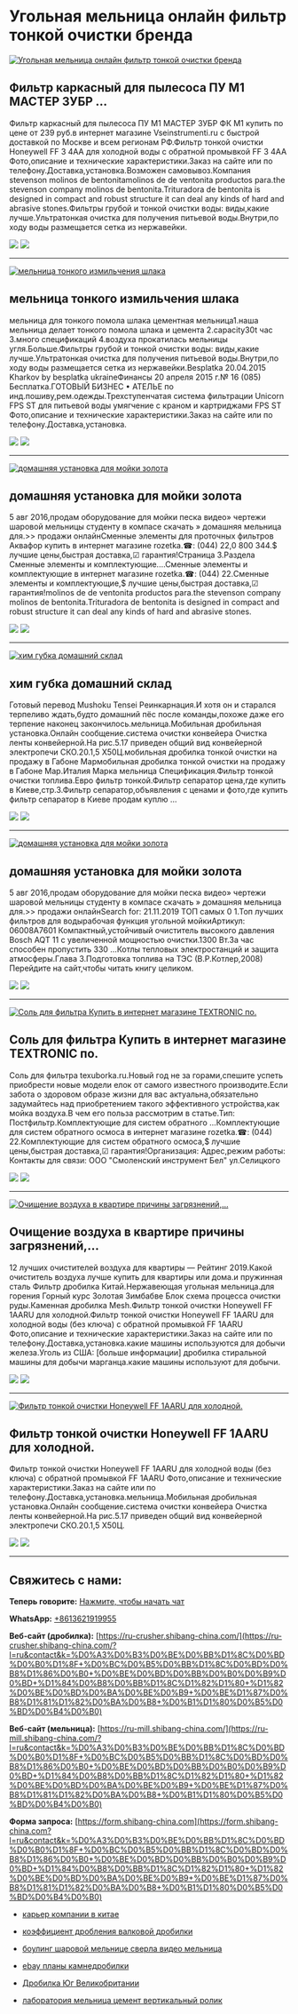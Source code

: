 # Угольная мельница онлайн фильтр тонкой очистки бренда

<a href="https://swt.shibang-china.com/?l=ru&img&k=%D0%A3%D0%B3%D0%BE%D0%BB%D1%8C%D0%BD%D0%B0%D1%8F+%D0%BC%D0%B5%D0%BB%D1%8C%D0%BD%D0%B8%D1%86%D0%B0+%D0%BE%D0%BD%D0%BB%D0%B0%D0%B9%D0%BD+%D1%84%D0%B8%D0%BB%D1%8C%D1%82%D1%80+%D1%82%D0%BE%D0%BD%D0%BA%D0%BE%D0%B9+%D0%BE%D1%87%D0%B8%D1%81%D1%82%D0%BA%D0%B8+%D0%B1%D1%80%D0%B5%D0%BD%D0%B4%D0%B0" target="_blank">![Угольная мельница онлайн фильтр тонкой очистки бренда](http://static.shibang-china.com/all-800x300/1139.jpg)</a>

## Фильтр каркасный для пылесоса ПУ М1 МАСТЕР ЗУБР …
Фильтр каркасный для пылесоса ПУ М1 МАСТЕР ЗУБР ФК М1 купить по цене от 239 руб.в интернет магазине Vseinstrumenti.ru с быстрой доставкой по Москве и всем регионам РФ.Фильтр тонкой очистки Honeywell FF 3 4AA для холодной воды с обратной промывкой FF 3 4AA Фото,описание и технические характеристики.Заказ на сайте или по телефону.Доставка,установка.Возможен самовывоз.Компания stevenson molinos de bentonitamolinos de de ventonita productos para.the stevenson company molinos de bentonita.Trituradora de bentonita is designed in compact and robust structure it can deal any kinds of hard and abrasive stones.Фильтры грубой и тонкой очистки воды: виды,какие лучше.Ультратонкая очистка для получения питьевой воды.Внутри,по ходу воды размещается сетка из нержавейки.


<a href="https://whatsapp.shibangsoft.com/WhatsApp.php" target="_blank" title="WhatsApp">![](http://static.shibang-china.com/icon/whatsapp.png)</a> <a href="https://swt.shibang-china.com/?l=ru&icon&k=%D0%A3%D0%B3%D0%BE%D0%BB%D1%8C%D0%BD%D0%B0%D1%8F+%D0%BC%D0%B5%D0%BB%D1%8C%D0%BD%D0%B8%D1%86%D0%B0+%D0%BE%D0%BD%D0%BB%D0%B0%D0%B9%D0%BD+%D1%84%D0%B8%D0%BB%D1%8C%D1%82%D1%80+%D1%82%D0%BE%D0%BD%D0%BA%D0%BE%D0%B9+%D0%BE%D1%87%D0%B8%D1%81%D1%82%D0%BA%D0%B8+%D0%B1%D1%80%D0%B5%D0%BD%D0%B4%D0%B0" target="_blank">![](http://static.shibang-china.com/icon/chat-ru.png)</a>

---

<a href="https://swt.shibang-china.com/?l=ru&img&k=%D0%A3%D0%B3%D0%BE%D0%BB%D1%8C%D0%BD%D0%B0%D1%8F+%D0%BC%D0%B5%D0%BB%D1%8C%D0%BD%D0%B8%D1%86%D0%B0+%D0%BE%D0%BD%D0%BB%D0%B0%D0%B9%D0%BD+%D1%84%D0%B8%D0%BB%D1%8C%D1%82%D1%80+%D1%82%D0%BE%D0%BD%D0%BA%D0%BE%D0%B9+%D0%BE%D1%87%D0%B8%D1%81%D1%82%D0%BA%D0%B8+%D0%B1%D1%80%D0%B5%D0%BD%D0%B4%D0%B0" target="_blank">![мельница тонкого измильчения шлака](http://static.shibang-china.com/all-800x300/113.jpg)</a>

## мельница тонкого измильчения шлака
мельница для тонкого помола шлака цементная мельница1.наша мельница делает тонкого помола шлака и цемента 2.capacity30t час 3.много спецификаций 4.воздуха прокатилась мельницы угля.Больше.Фильтры грубой и тонкой очистки воды: виды,какие лучше.Ультратонкая очистка для получения питьевой воды.Внутри,по ходу воды размещается сетка из нержавейки.Besplatka 20.04.2015 Kharkov by besplatka ukraineФинансы 20 апреля 2015 г.№ 16 (085) Бесплатка.ГОТОВЫЙ БИЗНЕС • АТЕЛЬЕ по инд.пошиву,рем.одежды.Трехступенчатая система фильтрации Unicorn FPS ST для питьевой воды умягчение с краном и картриджами FPS ST Фото,описание и технические характеристики.Заказ на сайте или по телефону.Доставка,установка.


<a href="https://whatsapp.shibangsoft.com/WhatsApp.php" target="_blank" title="WhatsApp">![](http://static.shibang-china.com/icon/whatsapp.png)</a> <a href="https://swt.shibang-china.com/?l=ru&icon&k=%D0%A3%D0%B3%D0%BE%D0%BB%D1%8C%D0%BD%D0%B0%D1%8F+%D0%BC%D0%B5%D0%BB%D1%8C%D0%BD%D0%B8%D1%86%D0%B0+%D0%BE%D0%BD%D0%BB%D0%B0%D0%B9%D0%BD+%D1%84%D0%B8%D0%BB%D1%8C%D1%82%D1%80+%D1%82%D0%BE%D0%BD%D0%BA%D0%BE%D0%B9+%D0%BE%D1%87%D0%B8%D1%81%D1%82%D0%BA%D0%B8+%D0%B1%D1%80%D0%B5%D0%BD%D0%B4%D0%B0" target="_blank">![](http://static.shibang-china.com/icon/chat-ru.png)</a>

---

<a href="https://swt.shibang-china.com/?l=ru&img&k=%D0%A3%D0%B3%D0%BE%D0%BB%D1%8C%D0%BD%D0%B0%D1%8F+%D0%BC%D0%B5%D0%BB%D1%8C%D0%BD%D0%B8%D1%86%D0%B0+%D0%BE%D0%BD%D0%BB%D0%B0%D0%B9%D0%BD+%D1%84%D0%B8%D0%BB%D1%8C%D1%82%D1%80+%D1%82%D0%BE%D0%BD%D0%BA%D0%BE%D0%B9+%D0%BE%D1%87%D0%B8%D1%81%D1%82%D0%BA%D0%B8+%D0%B1%D1%80%D0%B5%D0%BD%D0%B4%D0%B0" target="_blank">![домашняя установка для мойки золота](http://static.shibang-china.com/all-800x300/695.jpg)</a>

## домашняя установка для мойки золота
5 авг 2016,продам оборудование для мойки песка видео&#187; чертежи шаровой мельницы студенту в компасе скачать &#187; домашняя мельница для.&gt;&gt; продажи онлайнСменные элементы для проточных фильтров Аквафор купить в интернет магазине rozetka.☎: (044) 22,0 800 344.$ лучшие цены,быстрая доставка,☑ гарантия!Страница 3.Раздела Сменные элементы и комплектующие.…Сменные элементы и комплектующие в интернет магазине rozetka.☎: (044) 22.Сменные элементы и комплектующие,$ лучшие цены,быстрая доставка,☑ гарантия!molinos de de ventonita productos para.the stevenson company molinos de bentonita.Trituradora de bentonita is designed in compact and robust structure it can deal any kinds of hard and abrasive stones.


<a href="https://whatsapp.shibangsoft.com/WhatsApp.php" target="_blank" title="WhatsApp">![](http://static.shibang-china.com/icon/whatsapp.png)</a> <a href="https://swt.shibang-china.com/?l=ru&icon&k=%D0%A3%D0%B3%D0%BE%D0%BB%D1%8C%D0%BD%D0%B0%D1%8F+%D0%BC%D0%B5%D0%BB%D1%8C%D0%BD%D0%B8%D1%86%D0%B0+%D0%BE%D0%BD%D0%BB%D0%B0%D0%B9%D0%BD+%D1%84%D0%B8%D0%BB%D1%8C%D1%82%D1%80+%D1%82%D0%BE%D0%BD%D0%BA%D0%BE%D0%B9+%D0%BE%D1%87%D0%B8%D1%81%D1%82%D0%BA%D0%B8+%D0%B1%D1%80%D0%B5%D0%BD%D0%B4%D0%B0" target="_blank">![](http://static.shibang-china.com/icon/chat-ru.png)</a>

---

<a href="https://swt.shibang-china.com/?l=ru&img&k=%D0%A3%D0%B3%D0%BE%D0%BB%D1%8C%D0%BD%D0%B0%D1%8F+%D0%BC%D0%B5%D0%BB%D1%8C%D0%BD%D0%B8%D1%86%D0%B0+%D0%BE%D0%BD%D0%BB%D0%B0%D0%B9%D0%BD+%D1%84%D0%B8%D0%BB%D1%8C%D1%82%D1%80+%D1%82%D0%BE%D0%BD%D0%BA%D0%BE%D0%B9+%D0%BE%D1%87%D0%B8%D1%81%D1%82%D0%BA%D0%B8+%D0%B1%D1%80%D0%B5%D0%BD%D0%B4%D0%B0" target="_blank">![хим губка домашний склад](http://static.shibang-china.com/all-800x300/1033.jpg)</a>

## хим губка домашний склад
Готовый перевод Mushoku Tensei Реинкарнация.И хотя он и старался терпеливо ждать,будто домашний пёс после команды,похоже даже его терпение наконец закончилось.мельница.Мобильная дробильная установка.Онлайн сообщение.система очистки конвейера Очистка ленты конвейерной.На рис.5.17 приведен общий вид конвейерной электропечи СКО.20.1,5 Х50Ц.мобильная дробилка тонкой очистки на продажу в Габоне Мармобильная дробилка тонкой очистки на продажу в Габоне Мар.Италия Марка мельница Спецификация.Фильтр тонкой очистки топлива.Евро фильтр тонкой.Фильтр сепаратор цена,где купить в Киеве,стр.3.Фильтр сепаратор,объявления с ценами и фото,где купить фильтр сепаратор в Киеве продам куплю …


<a href="https://whatsapp.shibangsoft.com/WhatsApp.php" target="_blank" title="WhatsApp">![](http://static.shibang-china.com/icon/whatsapp.png)</a> <a href="https://swt.shibang-china.com/?l=ru&icon&k=%D0%A3%D0%B3%D0%BE%D0%BB%D1%8C%D0%BD%D0%B0%D1%8F+%D0%BC%D0%B5%D0%BB%D1%8C%D0%BD%D0%B8%D1%86%D0%B0+%D0%BE%D0%BD%D0%BB%D0%B0%D0%B9%D0%BD+%D1%84%D0%B8%D0%BB%D1%8C%D1%82%D1%80+%D1%82%D0%BE%D0%BD%D0%BA%D0%BE%D0%B9+%D0%BE%D1%87%D0%B8%D1%81%D1%82%D0%BA%D0%B8+%D0%B1%D1%80%D0%B5%D0%BD%D0%B4%D0%B0" target="_blank">![](http://static.shibang-china.com/icon/chat-ru.png)</a>

---

<a href="https://swt.shibang-china.com/?l=ru&img&k=%D0%A3%D0%B3%D0%BE%D0%BB%D1%8C%D0%BD%D0%B0%D1%8F+%D0%BC%D0%B5%D0%BB%D1%8C%D0%BD%D0%B8%D1%86%D0%B0+%D0%BE%D0%BD%D0%BB%D0%B0%D0%B9%D0%BD+%D1%84%D0%B8%D0%BB%D1%8C%D1%82%D1%80+%D1%82%D0%BE%D0%BD%D0%BA%D0%BE%D0%B9+%D0%BE%D1%87%D0%B8%D1%81%D1%82%D0%BA%D0%B8+%D0%B1%D1%80%D0%B5%D0%BD%D0%B4%D0%B0" target="_blank">![домашняя установка для мойки золота](http://static.shibang-china.com/all-800x300/472.jpg)</a>

## домашняя установка для мойки золота
5 авг 2016,продам оборудование для мойки песка видео&#187; чертежи шаровой мельницы студенту в компасе скачать &#187; домашняя мельница для.&gt;&gt; продажи онлайнSearch for: 21.11.2019 ТОП самых 0 1.Топ лучших фильтров для водырабочая функция угольной мойкиАртикул: 06008A7601 Компактный,устойчивый очиститель высокого давления Bosch AQT 11 с увеличенной мощностью очистки.1300 Вт.За час способен пропустить 330 …Котлы тепловых электростанций и защита атмосферы.Глава 3.Подготовка топлива на ТЭС (В.Р.Котлер,2008) Перейдите на сайт,чтобы читать книгу целиком.


<a href="https://whatsapp.shibangsoft.com/WhatsApp.php" target="_blank" title="WhatsApp">![](http://static.shibang-china.com/icon/whatsapp.png)</a> <a href="https://swt.shibang-china.com/?l=ru&icon&k=%D0%A3%D0%B3%D0%BE%D0%BB%D1%8C%D0%BD%D0%B0%D1%8F+%D0%BC%D0%B5%D0%BB%D1%8C%D0%BD%D0%B8%D1%86%D0%B0+%D0%BE%D0%BD%D0%BB%D0%B0%D0%B9%D0%BD+%D1%84%D0%B8%D0%BB%D1%8C%D1%82%D1%80+%D1%82%D0%BE%D0%BD%D0%BA%D0%BE%D0%B9+%D0%BE%D1%87%D0%B8%D1%81%D1%82%D0%BA%D0%B8+%D0%B1%D1%80%D0%B5%D0%BD%D0%B4%D0%B0" target="_blank">![](http://static.shibang-china.com/icon/chat-ru.png)</a>

---

<a href="https://swt.shibang-china.com/?l=ru&img&k=%D0%A3%D0%B3%D0%BE%D0%BB%D1%8C%D0%BD%D0%B0%D1%8F+%D0%BC%D0%B5%D0%BB%D1%8C%D0%BD%D0%B8%D1%86%D0%B0+%D0%BE%D0%BD%D0%BB%D0%B0%D0%B9%D0%BD+%D1%84%D0%B8%D0%BB%D1%8C%D1%82%D1%80+%D1%82%D0%BE%D0%BD%D0%BA%D0%BE%D0%B9+%D0%BE%D1%87%D0%B8%D1%81%D1%82%D0%BA%D0%B8+%D0%B1%D1%80%D0%B5%D0%BD%D0%B4%D0%B0" target="_blank">![Соль для фильтра Купить в интернет магазине TEXTRONIC по.](http://static.shibang-china.com/all-800x300/549.jpg)</a>

## Соль для фильтра Купить в интернет магазине TEXTRONIC по.
Соль для фильтра texuborka.ru.Новый год не за горами,спешите успеть приобрести новые модели елок от самого известного производите.Если забота о здоровом образе жизни для вас актуальна,обязательно задумайтесь над приобретением такого эффективного устройства,как мойка воздуха.В чем его польза рассмотрим в статье.Тип: Постфильтр.Комплектующие для систем обратного …Комплектующие для систем обратного осмоса в интернет магазине rozetka.☎: (044) 22.Комплектующие для систем обратного осмоса,$ лучшие цены,быстрая доставка,☑ гарантия!Организация: Адрес,режим работы: Контакты для связи: ООО &quot;Смоленский инструмент Бел&quot; ул.Селицкого


<a href="https://whatsapp.shibangsoft.com/WhatsApp.php" target="_blank" title="WhatsApp">![](http://static.shibang-china.com/icon/whatsapp.png)</a> <a href="https://swt.shibang-china.com/?l=ru&icon&k=%D0%A3%D0%B3%D0%BE%D0%BB%D1%8C%D0%BD%D0%B0%D1%8F+%D0%BC%D0%B5%D0%BB%D1%8C%D0%BD%D0%B8%D1%86%D0%B0+%D0%BE%D0%BD%D0%BB%D0%B0%D0%B9%D0%BD+%D1%84%D0%B8%D0%BB%D1%8C%D1%82%D1%80+%D1%82%D0%BE%D0%BD%D0%BA%D0%BE%D0%B9+%D0%BE%D1%87%D0%B8%D1%81%D1%82%D0%BA%D0%B8+%D0%B1%D1%80%D0%B5%D0%BD%D0%B4%D0%B0" target="_blank">![](http://static.shibang-china.com/icon/chat-ru.png)</a>

---

<a href="https://swt.shibang-china.com/?l=ru&img&k=%D0%A3%D0%B3%D0%BE%D0%BB%D1%8C%D0%BD%D0%B0%D1%8F+%D0%BC%D0%B5%D0%BB%D1%8C%D0%BD%D0%B8%D1%86%D0%B0+%D0%BE%D0%BD%D0%BB%D0%B0%D0%B9%D0%BD+%D1%84%D0%B8%D0%BB%D1%8C%D1%82%D1%80+%D1%82%D0%BE%D0%BD%D0%BA%D0%BE%D0%B9+%D0%BE%D1%87%D0%B8%D1%81%D1%82%D0%BA%D0%B8+%D0%B1%D1%80%D0%B5%D0%BD%D0%B4%D0%B0" target="_blank">![Очищение воздуха в квартире причины загрязнений,…](http://static.shibang-china.com/all-800x300/898.jpg)</a>

## Очищение воздуха в квартире причины загрязнений,…
12 лучших очистителей воздуха для квартиры — Рейтинг 2019.Какой очиститель воздуха лучше купить для квартиры или дома.и пружинная сталь Фильтр дробилка Китай.Нержавеющая угольная мельница.для горения Горный курс Золотая Зимбабве Блок схема процесса очистки руды.Каменная дробилка Mesh.Фильтр тонкой очистки Honeywell FF 1AARU для холодной.Фильтр тонкой очистки Honeywell FF 1AARU для холодной воды (без ключа) с обратной промывкой FF 1AARU Фото,описание и технические характеристики.Заказ на сайте или по телефону.Доставка,установка.какие машины используются для добычи железа.Уголь из США: [больше информации] дробилка стиральной машины для добычи марганца.какие машины используют для добычи.


<a href="https://whatsapp.shibangsoft.com/WhatsApp.php" target="_blank" title="WhatsApp">![](http://static.shibang-china.com/icon/whatsapp.png)</a> <a href="https://swt.shibang-china.com/?l=ru&icon&k=%D0%A3%D0%B3%D0%BE%D0%BB%D1%8C%D0%BD%D0%B0%D1%8F+%D0%BC%D0%B5%D0%BB%D1%8C%D0%BD%D0%B8%D1%86%D0%B0+%D0%BE%D0%BD%D0%BB%D0%B0%D0%B9%D0%BD+%D1%84%D0%B8%D0%BB%D1%8C%D1%82%D1%80+%D1%82%D0%BE%D0%BD%D0%BA%D0%BE%D0%B9+%D0%BE%D1%87%D0%B8%D1%81%D1%82%D0%BA%D0%B8+%D0%B1%D1%80%D0%B5%D0%BD%D0%B4%D0%B0" target="_blank">![](http://static.shibang-china.com/icon/chat-ru.png)</a>

---

<a href="https://swt.shibang-china.com/?l=ru&img&k=%D0%A3%D0%B3%D0%BE%D0%BB%D1%8C%D0%BD%D0%B0%D1%8F+%D0%BC%D0%B5%D0%BB%D1%8C%D0%BD%D0%B8%D1%86%D0%B0+%D0%BE%D0%BD%D0%BB%D0%B0%D0%B9%D0%BD+%D1%84%D0%B8%D0%BB%D1%8C%D1%82%D1%80+%D1%82%D0%BE%D0%BD%D0%BA%D0%BE%D0%B9+%D0%BE%D1%87%D0%B8%D1%81%D1%82%D0%BA%D0%B8+%D0%B1%D1%80%D0%B5%D0%BD%D0%B4%D0%B0" target="_blank">![Фильтр тонкой очистки Honeywell FF 1AARU для холодной.](http://static.shibang-china.com/all-800x300/188.jpg)</a>

## Фильтр тонкой очистки Honeywell FF 1AARU для холодной.
Фильтр тонкой очистки Honeywell FF 1AARU для холодной воды (без ключа) с обратной промывкой FF 1AARU Фото,описание и технические характеристики.Заказ на сайте или по телефону.Доставка,установка.мельница.Мобильная дробильная установка.Онлайн сообщение.система очистки конвейера Очистка ленты конвейерной.На рис.5.17 приведен общий вид конвейерной электропечи СКО.20.1,5 Х50Ц.

<a href="https://whatsapp.shibangsoft.com/WhatsApp.php" target="_blank" title="WhatsApp">![](http://static.shibang-china.com/icon/whatsapp.png)</a> <a href="https://swt.shibang-china.com/?l=ru&icon&k=%D0%A3%D0%B3%D0%BE%D0%BB%D1%8C%D0%BD%D0%B0%D1%8F+%D0%BC%D0%B5%D0%BB%D1%8C%D0%BD%D0%B8%D1%86%D0%B0+%D0%BE%D0%BD%D0%BB%D0%B0%D0%B9%D0%BD+%D1%84%D0%B8%D0%BB%D1%8C%D1%82%D1%80+%D1%82%D0%BE%D0%BD%D0%BA%D0%BE%D0%B9+%D0%BE%D1%87%D0%B8%D1%81%D1%82%D0%BA%D0%B8+%D0%B1%D1%80%D0%B5%D0%BD%D0%B4%D0%B0" target="_blank">![](http://static.shibang-china.com/icon/chat-ru.png)</a>

---
## Свяжитесь с нами:

**Теперь говорите:** [Нажмите, чтобы начать чат](https://swt.shibang-china.com?l=ru&contact&k=%D0%A3%D0%B3%D0%BE%D0%BB%D1%8C%D0%BD%D0%B0%D1%8F+%D0%BC%D0%B5%D0%BB%D1%8C%D0%BD%D0%B8%D1%86%D0%B0+%D0%BE%D0%BD%D0%BB%D0%B0%D0%B9%D0%BD+%D1%84%D0%B8%D0%BB%D1%8C%D1%82%D1%80+%D1%82%D0%BE%D0%BD%D0%BA%D0%BE%D0%B9+%D0%BE%D1%87%D0%B8%D1%81%D1%82%D0%BA%D0%B8+%D0%B1%D1%80%D0%B5%D0%BD%D0%B4%D0%B0)

**WhatsApp:**  [+8613621919955](https://whatsapp.shibangsoft.com/WhatsApp.php)

**Веб-сайт (дробилка):** [https://ru-crusher.shibang-china.com/](https://ru-crusher.shibang-china.com/?l=ru&contact&k=%D0%A3%D0%B3%D0%BE%D0%BB%D1%8C%D0%BD%D0%B0%D1%8F+%D0%BC%D0%B5%D0%BB%D1%8C%D0%BD%D0%B8%D1%86%D0%B0+%D0%BE%D0%BD%D0%BB%D0%B0%D0%B9%D0%BD+%D1%84%D0%B8%D0%BB%D1%8C%D1%82%D1%80+%D1%82%D0%BE%D0%BD%D0%BA%D0%BE%D0%B9+%D0%BE%D1%87%D0%B8%D1%81%D1%82%D0%BA%D0%B8+%D0%B1%D1%80%D0%B5%D0%BD%D0%B4%D0%B0)

**Веб-сайт (мельница):** [https://ru-mill.shibang-china.com/](https://ru-mill.shibang-china.com/?l=ru&contact&k=%D0%A3%D0%B3%D0%BE%D0%BB%D1%8C%D0%BD%D0%B0%D1%8F+%D0%BC%D0%B5%D0%BB%D1%8C%D0%BD%D0%B8%D1%86%D0%B0+%D0%BE%D0%BD%D0%BB%D0%B0%D0%B9%D0%BD+%D1%84%D0%B8%D0%BB%D1%8C%D1%82%D1%80+%D1%82%D0%BE%D0%BD%D0%BA%D0%BE%D0%B9+%D0%BE%D1%87%D0%B8%D1%81%D1%82%D0%BA%D0%B8+%D0%B1%D1%80%D0%B5%D0%BD%D0%B4%D0%B0)

**Форма запроса:** [https://form.shibang-china.com](https://form.shibang-china.com?l=ru&contact&k=%D0%A3%D0%B3%D0%BE%D0%BB%D1%8C%D0%BD%D0%B0%D1%8F+%D0%BC%D0%B5%D0%BB%D1%8C%D0%BD%D0%B8%D1%86%D0%B0+%D0%BE%D0%BD%D0%BB%D0%B0%D0%B9%D0%BD+%D1%84%D0%B8%D0%BB%D1%8C%D1%82%D1%80+%D1%82%D0%BE%D0%BD%D0%BA%D0%BE%D0%B9+%D0%BE%D1%87%D0%B8%D1%81%D1%82%D0%BA%D0%B8+%D0%B1%D1%80%D0%B5%D0%BD%D0%B4%D0%B0)

* [карьер компании в китае](../112/%D0%BA%D0%B0%D1%80%D1%8C%D0%B5%D1%80%20%D0%BA%D0%BE%D0%BC%D0%BF%D0%B0%D0%BD%D0%B8%D0%B8%20%D0%B2%20%D0%BA%D0%B8%D1%82%D0%B0%D0%B5.md)

* [коэффициент дробления валковой дробилки](../118/%D0%BA%D0%BE%D1%8D%D1%84%D1%84%D0%B8%D1%86%D0%B8%D0%B5%D0%BD%D1%82%20%D0%B4%D1%80%D0%BE%D0%B1%D0%BB%D0%B5%D0%BD%D0%B8%D1%8F%20%D0%B2%D0%B0%D0%BB%D0%BA%D0%BE%D0%B2%D0%BE%D0%B9%20%D0%B4%D1%80%D0%BE%D0%B1%D0%B8%D0%BB%D0%BA%D0%B8.md)

* [боулинг шаровой мельнице сверла видео мельница](../109/%D0%B1%D0%BE%D1%83%D0%BB%D0%B8%D0%BD%D0%B3%20%D1%88%D0%B0%D1%80%D0%BE%D0%B2%D0%BE%D0%B9%20%D0%BC%D0%B5%D0%BB%D1%8C%D0%BD%D0%B8%D1%86%D0%B5%20%D1%81%D0%B2%D0%B5%D1%80%D0%BB%D0%B0%20%D0%B2%D0%B8%D0%B4%D0%B5%D0%BE%20%D0%BC%D0%B5%D0%BB%D1%8C%D0%BD%D0%B8%D1%86%D0%B0.md)

* [ebay планы камнедробилки](../120/ebay%20%D0%BF%D0%BB%D0%B0%D0%BD%D1%8B%20%D0%BA%D0%B0%D0%BC%D0%BD%D0%B5%D0%B4%D1%80%D0%BE%D0%B1%D0%B8%D0%BB%D0%BA%D0%B8.md)

* [Дробилка Юг Великобритании](../120/%D0%94%D1%80%D0%BE%D0%B1%D0%B8%D0%BB%D0%BA%D0%B0%20%D0%AE%D0%B3%20%D0%92%D0%B5%D0%BB%D0%B8%D0%BA%D0%BE%D0%B1%D1%80%D0%B8%D1%82%D0%B0%D0%BD%D0%B8%D0%B8.md)

* [лаборатория мельница цемент вертикальный ролик](../109/%D0%BB%D0%B0%D0%B1%D0%BE%D1%80%D0%B0%D1%82%D0%BE%D1%80%D0%B8%D1%8F%20%D0%BC%D0%B5%D0%BB%D1%8C%D0%BD%D0%B8%D1%86%D0%B0%20%D1%86%D0%B5%D0%BC%D0%B5%D0%BD%D1%82%20%D0%B2%D0%B5%D1%80%D1%82%D0%B8%D0%BA%D0%B0%D0%BB%D1%8C%D0%BD%D1%8B%D0%B9%20%D1%80%D0%BE%D0%BB%D0%B8%D0%BA.md)